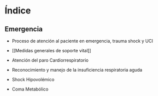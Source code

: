 # Índice
## Emergencia
- Proceso de atención al paciente en emergencia, trauma shock y UCI

- [[Medidas generales de soporte vital]]

- Atención del paro Cardiorrespiratorio

- Reconocimiento y manejo de la insuficiencia respiratoria aguda

- Shock Hipovolémico

- Coma Metabólico

